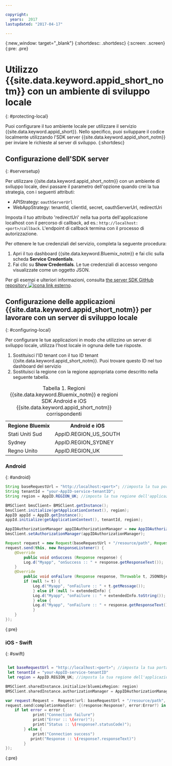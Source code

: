 ```yaml
---

copyright:
  years:  2017
lastupdated: "2017-04-17"

---
```

{:new_window: target="_blank"}
{:shortdesc: .shortdesc}
{:screen: .screen}
{:pre: .pre}



# Utilizzo {{site.data.keyword.appid_short_notm}} con un ambiente di sviluppo locale
{: #protecting-local}

Puoi configurare il tuo ambiente locale per utilizzare il servizio {{site.data.keyword.appid_short}}. Nello specifico, puoi sviluppare il codice localmente utilizzando l'SDK server {{site.data.keyword.appid_short_notm}} per inviare le richieste al server di sviluppo.
{:shortdesc}


## Configurazione dell'SDK server
{: #serversetup}

Per utilizzare {{site.data.keyword.appid_short_notm}} con un ambiente di sviluppo locale, devi passare il parametro dell'opzione quando crei la tua strategia, con i seguenti attributi:

* APIStrategy: `oauthServerUrl`
* WebAppStrategy: tenantId, clientId, secret, oauthServerUrl, redirectUri

Imposta il tuo attributo 'redirectUri' nella tua porta dell'applicazione localhost con il percorso di callback, ad es.: `http://localhost:<port>/callback`. L'endpoint di callback termina con il processo di autorizzazione.

Per ottenere le tue credenziali del servizio, completa la seguente procedura:

1. Apri il tuo dashboard {{site.data.keyword.Bluemix_notm}} e fai clic sulla scheda **Service Credentials**.
2. Fai clic su **Show Credentials**. Le tue credenziali di accesso vengono visualizzate come un oggetto JSON.

Per gli esempi e ulteriori informazioni, consulta <a href="https://github.com/ibm-cloud-security/appid-serversdk-nodejs" target="_blank">the server SDK GitHub repository <img src="../../icons/launch-glyph.svg" alt="icona link esterno"></a>.


## Configurazione delle applicazioni {{site.data.keyword.appid_short_notm}} per lavorare con un server di sviluppo locale
{: #configuring-local}

Per configurare le tue applicazioni in modo che utilizzino un server di sviluppo locale, utilizza l'host locale in ognuna delle tue risposte.

1. Sostituisci l'ID tenant con il tuo ID tenant {{site.data.keyword.appid_short_notm}}. Puoi trovare questo ID nel tuo dashboard del servizio
2. Sostituisci la regione con la regione appropriata come descritto nella seguente tabella.

<table> <caption> Tabella 1. Regioni {{site.data.keyword.Bluemix_notm}} e regioni SDK Android e iOS {{site.data.keyword.appid_short_notm}} corrispondenti </caption>
<tr>
  <th> Regione Bluemix </th>
  <th> Android e iOS </th>
</tr>
<tr>
  <td> Stati Uniti Sud </td>
  <td> AppID.REGION_US_SOUTH </td>
</tr>
<tr>
  <td> Sydney </td>
  <td> AppID.REGION_SYDNEY </td>
</tr>
<tr>
  <td> Regno Unito </td>
  <td> AppID.REGION_UK </td>
</tr>
</table>



### Android
{: #android}
```java
String baseRequestUrl = "http://localhost:<port>"; //imposta la tua porta di esecuzione del server
String tenantId = "your-AppID-service-tenantID";
String region = AppID.REGION_UK; //imposta la tua regione dell'applicazione ID Applicazione qui. I valori al momento possibili sono AppID.REGION_US_SOUTH, AppID.REGION_SYDNEY o AppID.REGION_UK.

BMSClient bmsClient= BMSClient.getInstance();
bmsClient.initialize(getApplicationContext(), region);
AppID appId = AppID.getInstance();
appId.initialize(getApplicationContext(), tenantId, region);

AppIDAuthorizationManager appIDAuthorizationManager = new AppIDAuthorizationManager(appId);
bmsClient.setAuthorizationManager(appIDAuthorizationManager);

Request request = new Request(baseRequestUrl + "/resource/path", Request.GET);
request.send(this, new ResponseListener() {
    @Override
		public void onSuccess (Response response) {
        Log.d("Myapp", "onSuccess :: " + response.getResponseText());
	}
    @Override
		public void onFailure (Response response, Throwable t, JSONObject extendedInfo) {
        if (null != t) {
            Log.d("Myapp", "onFailure :: " + t.getMessage());
			} else if (null != extendedInfo) {
            Log.d("Myapp", "onFailure :: " + extendedInfo.toString());
			} else {
            Log.d("Myapp", "onFailure :: " + response.getResponseText());
			}
    }
});
```
{:pre}

### iOS - Swift
{: #swift}
```swift

 let baseRequestUrl = "http://localhost:<port>"; //imposta la tua porta di esecuzione del server
 let tenantId = "your-AppID-service-tenantID"
 let region = AppID.REGION_UK; //imposta la tua regione dell'applicazione ID Applicazione qui. I valori al momento possibili sono AppID.REGION_US_SOUTH, AppID.REGION_SYDNEY o AppID.REGION_UK.

BMSClient.sharedInstance.initialize(bluemixRegion: region)
BMSClient.sharedInstance.authorizationManager = AppIDAuthorizationManager(appid:AppID.sharedInstance)

var request:Request =  Request(url: baseRequestUrl + "/resource/path", method: HttpMethod.GET)
request.send(completionHandler: {(response:Response?, error:Error?) in
    if let error = error {
            print("Connection failure")
     		print("Error :: \(error)");
     		print("Status :: \(response?.statusCode)");
    	} else {
            print("Connection success")
           print("Response :: \(response?.responseText)")
        }
});
```
{:pre}
